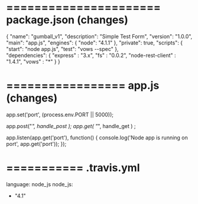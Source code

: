 
======================
package.json (changes)
======================

{
  "name": "gumball_v1",
  "description": "Simple Test Form",
  "version": "1.0.0",
  "main": "app.js",
  "engines": {
    "node": "4.1.1"
  },
  "private": true,
  "scripts": {
    "start": "node app.js",
    "test": "vows --spec"
  },  
  "dependencies": {
    "express" : "3.x",
    "fs" : "0.0.2",
    "node-rest-client" : "1.4.1",
    "vows" : "*"
  }
}

=================
app.js (changes)
=================

app.set('port', (process.env.PORT || 5000));

app.post("*", handle_post );
app.get( "*", handle_get ) ;

app.listen(app.get('port'), function() {
  console.log('Node app is running on port', app.get('port'));
});


===========
.travis.yml
===========

language: node_js
node_js:
  - "4.1"
  
  
